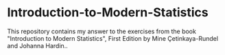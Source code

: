 # Introduction-to-Modern-Statistics
This repository contains my answer to the exercises from the book "Introduction to Modern Statistics", First Edition by Mine Çetinkaya-Rundel and Johanna Hardin..
